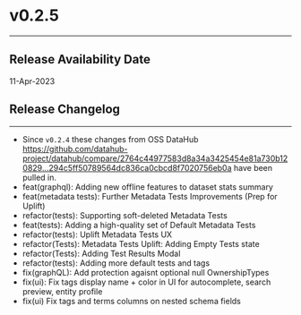 # v0.2.5
---

Release Availability Date
---
11-Apr-2023

## Release Changelog
---
- Since `v0.2.4` these changes from OSS DataHub https://github.com/datahub-project/datahub/compare/2764c44977583d8a34a3425454e81a730b120829...294c5ff50789564dc836ca0cbcd8f7020756eb0a have been pulled in.
- feat(graphql): Adding new offline features to dataset stats summary
- feat(metadata tests): Further Metadata Tests Improvements (Prep for Uplift)
- refactor(tests): Supporting soft-deleted Metadata Tests
- feat(tests): Adding a high-quality set of Default Metadata Tests
- refactor(tests): Uplift Metadata Tests UX
- refactor(Tests): Metadata Tests Uplift: Adding Empty Tests state
- refactor(Tests): Adding Test Results Modal 
- refactor(tests): Adding more default tests and tags
- fix(graphQL): Add protection agaisnt optional null OwnershipTypes
- fix(ui): Fix tags display name + color in UI for autocomplete, search preview, entity profile
- fix(ui) Fix tags and terms columns on nested schema fields